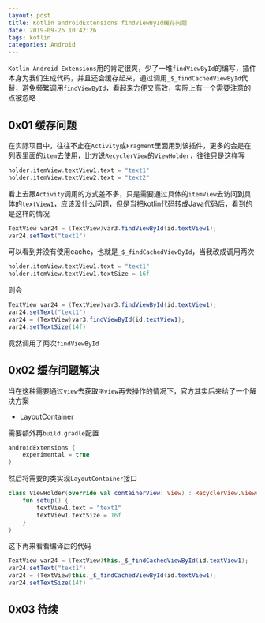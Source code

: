 ```yaml
---
layout: post
title: Kotlin androidExtensions findViewById缓存问题
date: 2019-09-26 10:42:26
tags: kotlin
categories: Android
---
```


`Kotlin Android Extensions`用的肯定很爽，少了一堆`findViewById`的编写，插件本身为我们生成代码，并且还会缓存起来，通过调用`_$_findCachedViewById`代替，避免频繁调用`findViewById`，看起来方便又高效，实际上有一个需要注意的点被忽略

<!-- More -->

## 0x01 缓存问题
在实际项目中，往往不止在`Activity`或`Fragment`里面用到该插件，更多的会是在列表里面的`item`去使用，比方说`RecyclerView`的`ViewHolder`，往往只是这样写
``` kotlin
holder.itemView.textView1.text = "text1"
holder.itemView.textView2.text = "text2"
```

看上去跟`Activity`调用的方式差不多，只是需要通过具体的`itemView`去访问到具体的`textView1`，应该没什么问题，但是当把kotlin代码转成Java代码后，看到的是这样的情况
``` java
TextView var24 = (TextView)var3.findViewById(id.textView1);
var24.setText("text1")
```

可以看到并没有使用cache，也就是`_$_findCachedViewById`，当我改成调用两次
``` kotlin
holder.itemView.textView1.text = "text1"
holder.itemView.textView1.textSize = 16f
```

则会
``` java
TextView var24 = (TextView)var3.findViewById(id.textView1);
var24.setText("text1")
var24 = (TextView)var3.findViewById(id.textView1);
var24.setTextSize(14f)
```

竟然调用了两次`findViewById`

## 0x02 缓存问题解决

当在这种需要通过`view`去获取`字view`再去操作的情况下，官方其实后来给了一个解决方案
- LayoutContainer

需要额外再`build.gradle`配置
``` groovy
androidExtensions {
    experimental = true
}
```

然后将需要的类实现`LayoutContainer`接口
``` kotlin
class ViewHolder(override val containerView: View) : RecyclerView.ViewHolder(containerView), LayoutContainer {
    fun setup() {
        textView1.text = "text1"
        textView1.textSize = 16f
    }
}
```

这下再来看看编译后的代码
``` java
TextView var24 = (TextView)this._$_findCachedViewById(id.textView1);
var24.setText("text1")
var24 = (TextView)this._$_findCachedViewById(id.textView1);
var24.setTextSize(14f)
```

## 0x03 待续
